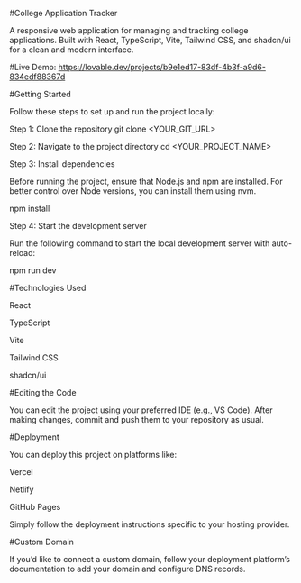 #College Application Tracker

A responsive web application for managing and tracking college applications.
Built with React, TypeScript, Vite, Tailwind CSS, and shadcn/ui for a clean and modern interface.

#Live Demo: https://lovable.dev/projects/b9e1ed17-83df-4b3f-a9d6-834edf88367d

#Getting Started

Follow these steps to set up and run the project locally:

Step 1: Clone the repository
git clone <YOUR_GIT_URL>

Step 2: Navigate to the project directory
cd <YOUR_PROJECT_NAME>

Step 3: Install dependencies

Before running the project, ensure that Node.js and npm are installed.
For better control over Node versions, you can install them using nvm.

npm install

Step 4: Start the development server

Run the following command to start the local development server with auto-reload:

npm run dev

#Technologies Used

React

TypeScript

Vite

Tailwind CSS

shadcn/ui

#Editing the Code

You can edit the project using your preferred IDE (e.g., VS Code).
After making changes, commit and push them to your repository as usual.

#Deployment

You can deploy this project on platforms like:

Vercel

Netlify

GitHub Pages

Simply follow the deployment instructions specific to your hosting provider.

#Custom Domain

If you’d like to connect a custom domain, follow your deployment platform’s documentation to add your domain and configure DNS records.
